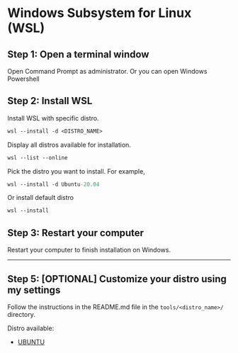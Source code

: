 # Windows Subsystem for Linux (WSL)

## Step 1: Open a terminal window

Open Command Prompt as administrator. Or you can open Windows Powershell

## Step 2: Install WSL

Install WSL with specific distro.

```ps
wsl --install -d <DISTRO_NAME>
```

Display all distros available for installation.

```ps
wsl --list --online
```

Pick the distro you want to install. For example,

```ps
wsl --install -d Ubuntu-20.04
```

Or install default distro

```ps
wsl --install
```

## Step 3: Restart your computer

Restart your computer to finish installation on Windows.

---

## Step 5: [OPTIONAL] Customize your distro using my settings

Follow the instructions in the README.md file in the `tools/<distro_name>/` directory.

Distro available:

* [UBUNTU](../ubuntu/README.md)
